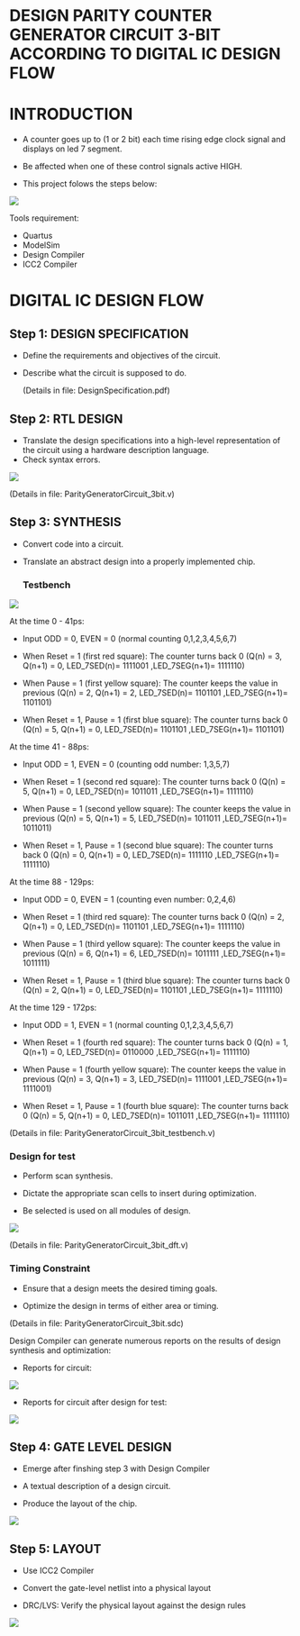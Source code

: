 # DESIGN PARITY COUNTER GENERATOR CIRCUIT 3-BIT ACCORDING TO DIGITAL IC DESIGN FLOW

# INTRODUCTION
  - A counter goes up to (1 or 2 bit) each time rising edge clock signal and displays on led 7 segment.
  - Be affected when one of these control signals active HIGH.

  - This project folows the steps below:
<img src="ICdesignflow.jpg">

  Tools requirement: 
  -  Quartus
  -  ModelSim
  -  Design Compiler
  -  ICC2 Compiler

# DIGITAL IC DESIGN FLOW
## Step 1: DESIGN SPECIFICATION
  - Define the requirements and objectives of the circuit. 
  - Describe what the circuit is supposed to do.

    (Details in file: DesignSpecification.pdf)
    
## Step 2: RTL DESIGN
  - Translate the design specifications into a high-level representation of the circuit using a hardware description language.
  - Check syntax errors.

<img src="Circuit.jpg">


 (Details in file: ParityGeneratorCircuit_3bit.v)
 
## Step 3: SYNTHESIS

 - Convert code into a circuit.
 - Translate an abstract design into a properly implemented chip.

   ### Testbench
   
 <img src="Testbench.jpg">
 
 At the time 0 - 41ps:
 

 - Input ODD = 0, EVEN = 0 (normal counting 0,1,2,3,4,5,6,7)
   
 - When Reset = 1 (first red square): The counter turns back 0 (Q(n) = 3, Q(n+1) = 0, LED_7SED(n)= 1111001 ,LED_7SEG(n+1)= 1111110)
   
 - When Pause = 1 (first yellow square): The counter keeps the value in previous (Q(n) = 2, Q(n+1) = 2, LED_7SED(n)= 1101101 ,LED_7SEG(n+1)= 1101101)
   
 - When Reset = 1, Pause = 1 (first blue square): The counter turns back 0 (Q(n) = 5, Q(n+1) = 0, LED_7SED(n)= 1101101 ,LED_7SEG(n+1)= 1101101)
   
 At the time 41 - 88ps:

 
 - Input ODD = 1, EVEN = 0 (counting odd number: 1,3,5,7)
   
 - When Reset = 1 (second red square): The counter turns back 0 (Q(n) = 5, Q(n+1) = 0, LED_7SED(n)= 1011011 ,LED_7SEG(n+1)= 1111110)
   
 - When Pause = 1 (second yellow square): The counter keeps the value in previous  (Q(n) = 5, Q(n+1) = 5, LED_7SED(n)= 1011011 ,LED_7SEG(n+1)= 1011011)
   
 - When Reset = 1, Pause = 1 (second blue square): The counter turns back 0 (Q(n) = 0, Q(n+1) = 0, LED_7SED(n)= 1111110 ,LED_7SEG(n+1)= 1111110)
   
At the time 88 - 129ps:

- Input  ODD = 0, EVEN = 1 (counting even number: 0,2,4,6)

 - When Reset = 1 (third red square): The counter turns back 0 (Q(n) = 2, Q(n+1) = 0, LED_7SED(n)= 1101101 ,LED_7SEG(n+1)= 1111110)
   
 - When Pause = 1 (third yellow square): The counter keeps the value in previous  (Q(n) = 6, Q(n+1) = 6, LED_7SED(n)= 1011111 ,LED_7SEG(n+1)= 1011111)
   
 - When Reset = 1, Pause = 1 (third blue square): The counter turns back 0 (Q(n) = 2, Q(n+1) = 0, LED_7SED(n)= 1101101 ,LED_7SEG(n+1)= 1111110)

At the time 129 - 172ps:

- Input  ODD = 1, EVEN = 1 (normal counting 0,1,2,3,4,5,6,7)

 - When Reset = 1 (fourth red square): The counter turns back 0 (Q(n) = 1, Q(n+1) = 0, LED_7SED(n)= 0110000 ,LED_7SEG(n+1)= 1111110)
   
 - When Pause = 1 (fourth yellow square): The counter keeps the value in previous  (Q(n) = 3, Q(n+1) = 3, LED_7SED(n)= 1111001 ,LED_7SEG(n+1)= 1111001)
   
 - When Reset = 1, Pause = 1 (fourth blue square): The counter turns back 0 (Q(n) = 5, Q(n+1) = 0, LED_7SED(n)= 1011011 ,LED_7SEG(n+1)= 1111110)

 (Details in file: ParityGeneratorCircuit_3bit_testbench.v)
 
### Design for test

   
- Perform scan synthesis.


- Dictate the appropriate scan cells to insert during optimization.


- Be selected is used on all modules of design.



<img src="Circuit_dft.jpg">



 (Details in file: ParityGeneratorCircuit_3bit_dft.v)
 
### Timing Constraint


- Ensure that a design meets the desired timing goals.


- Optimize the design in terms of either area or timing.
  

(Details in file: ParityGeneratorCircuit_3bit.sdc)



Design Compiler can generate numerous reports on the results of design synthesis and optimization:


- Reports for circuit: 

 
<img src="report_timing.jpg">

- Reports for circuit after design for test: 
  
<img src="report_timing_dft.jpg">

## Step 4: GATE LEVEL DESIGN

- Emerge after finshing step 3 with Design Compiler
  
- A textual description of a design circuit.
  
- Produce the  layout of the chip.
  
 <img src="Gatelevelnetlist.jpg">
 


## Step 5: LAYOUT

- Use ICC2 Compiler
  
- Convert the gate-level netlist into a physical layout
  
- DRC/LVS: Verify the physical layout against the design rules
  

 <img src="Layout.jpg">
